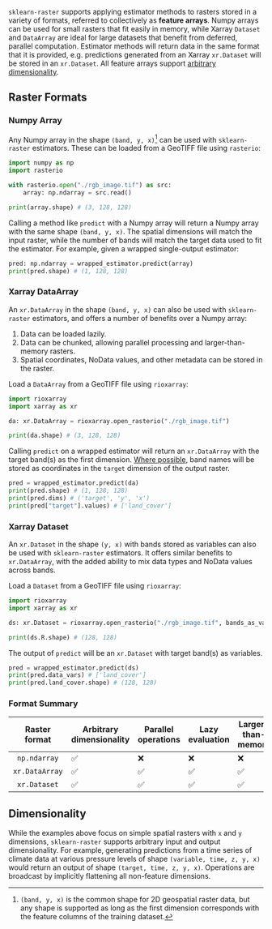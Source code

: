 `sklearn-raster` supports applying estimator methods to rasters stored in a variety of formats, referred to collectively as **feature arrays**. Numpy arrays can be used for small rasters that fit easily in memory, while Xarray `Dataset` and `DataArray` are ideal for large datasets that benefit from deferred, parallel computation. Estimator methods will return data in the same format that it is provided, e.g. predictions generated from an Xarray `xr.Dataset` will be stored in an `xr.Dataset`. All feature arrays support [arbitrary dimensionality](#dimensionality).

## Raster Formats

### Numpy Array

Any Numpy array in the shape `(band, y, x)`[^bands] can be used with `sklearn-raster` estimators. These can be loaded from a GeoTIFF file using `rasterio`:

```python
import numpy as np
import rasterio

with rasterio.open("./rgb_image.tif") as src:
    array: np.ndarray = src.read()

print(array.shape) # (3, 128, 128)
```

Calling a method like `predict` with a Numpy array will return a Numpy array with the same shape `(band, y, x)`. The spatial dimensions will match the input raster, while the number of bands will match the target data used to fit the estimator. For example, given a wrapped single-output estimator:

```python
pred: np.ndarray = wrapped_estimator.predict(array)
print(pred.shape) # (1, 128, 128) 
```

### Xarray DataArray

An `xr.DataArray` in the shape `(band, y, x)` can also be used with `sklearn-raster` estimators, and offers a number of benefits over a Numpy array:

1. Data can be loaded lazily.
2. Data can be chunked, allowing parallel processing and larger-than-memory rasters.
3. Spatial coordinates, NoData values, and other metadata can be stored in the raster.

Load a `DataArray` from a GeoTIFF file using `rioxarray`:

```python
import rioxarray
import xarray as xr

da: xr.DataArray = rioxarray.open_rasterio("./rgb_image.tif")

print(da.shape) # (3, 128, 128)
```

Calling `predict` on a wrapped estimator will return an `xr.DataArray` with the target band(s) as the first dimension. [Where possible](metadata.md#band-names), band names will be stored as coordinates in the `target` dimension of the output raster.

```python
pred = wrapped_estimator.predict(da)
print(pred.shape) # (1, 128, 128)
print(pred.dims) # ('target', 'y', 'x')
print(pred["target"].values) # ['land_cover']
```

### Xarray Dataset

An `xr.Dataset` in the shape `(y, x)` with bands stored as variables can also be used with `sklearn-raster` estimators. It offers similar benefits to `xr.DataArray`, with the added ability to mix data types and NoData values across bands. 

Load a `Dataset` from a GeoTIFF file using `rioxarray`:

```python
import rioxarray
import xarray as xr

ds: xr.Dataset = rioxarray.open_rasterio("./rgb_image.tif", bands_as_variables=True)

print(ds.R.shape) # (128, 128)
```

The output of `predict` will be an `xr.Dataset` with target band(s) as variables.

```python
pred = wrapped_estimator.predict(ds)
print(pred.data_vars) # ['land_cover']
print(pred.land_cover.shape) # (128, 128)
```

### Format Summary

| <div style="width: 100px;">Raster format</div> | Arbitrary dimensionality | Parallel operations | Lazy evaluation | Larger-than-memory | Metadata attributes | Mixed variable types |
|:-------------:|--------------------------|---------------------|-----------------|--------------------|---------------------|----------------------|
| `np.ndarray` | ✅ |❌ | ❌ | ❌ | ❌ | ❌ |
| `xr.DataArray` | ✅ | ✅ | ✅ | ✅ | ✅ | ❌ |
| `xr.Dataset` | ✅ | ✅ | ✅ | ✅ | ✅ | ✅ |

## Dimensionality

While the examples above focus on simple spatial rasters with `x` and `y` dimensions, `sklearn-raster` supports arbitrary input and output dimensionality. For example, generating predictions from a time series of climate data at various pressure levels of shape `(variable, time, z, y, x)` would return an output of shape `(target, time, z, y, x)`. Operations are broadcast by implicitly flattening all non-feature dimensions.

[^bands]: `(band, y, x)` is the common shape for 2D geospatial raster data, but any shape is supported as long as the first dimension corresponds with the feature columns of the training dataset.
